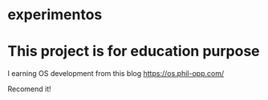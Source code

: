# experimentos

# This project is for education purpose

I earning OS development from this blog https://os.phil-opp.com/

Recomend it!
